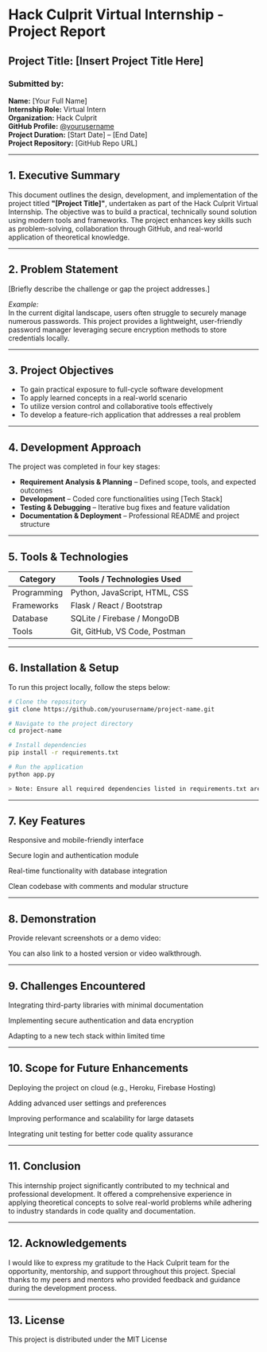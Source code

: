 # Hack Culprit Virtual Internship - Project Report

## Project Title: [Insert Project Title Here]

### Submitted by:
**Name:** [Your Full Name]  
**Internship Role:** Virtual Intern  
**Organization:** Hack Culprit  
**GitHub Profile:** [@yourusername](https://github.com/venkatalakshmi4263)  
**Project Duration:** [Start Date] – [End Date]  
**Project Repository:** [GitHub Repo URL]

---

## 1. Executive Summary

This document outlines the design, development, and implementation of the project titled **"[Project Title]"**, undertaken as part of the Hack Culprit Virtual Internship. The objective was to build a practical, technically sound solution using modern tools and frameworks. The project enhances key skills such as problem-solving, collaboration through GitHub, and real-world application of theoretical knowledge.

---

## 2. Problem Statement

[Briefly describe the challenge or gap the project addresses.]

*Example:*  
In the current digital landscape, users often struggle to securely manage numerous passwords. This project provides a lightweight, user-friendly password manager leveraging secure encryption methods to store credentials locally.

---

## 3. Project Objectives

- To gain practical exposure to full-cycle software development  
- To apply learned concepts in a real-world scenario  
- To utilize version control and collaborative tools effectively  
- To develop a feature-rich application that addresses a real problem  

---

## 4. Development Approach

The project was completed in four key stages:

- **Requirement Analysis & Planning** – Defined scope, tools, and expected outcomes  
- **Development** – Coded core functionalities using [Tech Stack]  
- **Testing & Debugging** – Iterative bug fixes and feature validation  
- **Documentation & Deployment** – Professional README and project structure  

---

## 5. Tools & Technologies

| Category        | Tools / Technologies Used          |
|----------------|------------------------------------|
| Programming    | Python, JavaScript, HTML, CSS      |
| Frameworks     | Flask / React / Bootstrap          |
| Database       | SQLite / Firebase / MongoDB        |
| Tools          | Git, GitHub, VS Code, Postman      |

---

## 6. Installation & Setup

To run this project locally, follow the steps below:

```bash
# Clone the repository
git clone https://github.com/yourusername/project-name.git

# Navigate to the project directory
cd project-name

# Install dependencies
pip install -r requirements.txt

# Run the application
python app.py

> Note: Ensure all required dependencies listed in requirements.txt are installed.
```
---

## 7. Key Features

Responsive and mobile-friendly interface

Secure login and authentication module

Real-time functionality with database integration

Clean codebase with comments and modular structure



---

## 8. Demonstration

Provide relevant screenshots or a demo video:


You can also link to a hosted version or video walkthrough.


---

## 9. Challenges Encountered

Integrating third-party libraries with minimal documentation

Implementing secure authentication and data encryption

Adapting to a new tech stack within limited time



---

## 10. Scope for Future Enhancements

Deploying the project on cloud (e.g., Heroku, Firebase Hosting)

Adding advanced user settings and preferences

Improving performance and scalability for large datasets

Integrating unit testing for better code quality assurance



---

## 11. Conclusion

This internship project significantly contributed to my technical and professional development. It offered a comprehensive experience in applying theoretical concepts to solve real-world problems while adhering to industry standards in code quality and documentation.


---

## 12. Acknowledgements

I would like to express my gratitude to the Hack Culprit team for the opportunity, mentorship, and support throughout this project. Special thanks to my peers and mentors who provided feedback and guidance during the development process.


---

## 13. License

This project is distributed under the MIT License
